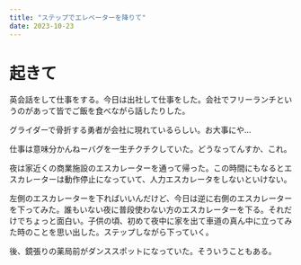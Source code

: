 ```yaml
---
title: "ステップでエレベーターを降りて"
date: 2023-10-23
---
```


# 起きて
英会話をして仕事をする。今日は出社して仕事をした。会社でフリーランチというのがあって皆でご飯を食べながら話したりした。

グライダーで骨折する勇者が会社に現れているらしい。お大事にや...

仕事は意味分かんねーバグを一生チクチクしていた。どうなってんすか、これ。


夜は家近くの商業施設のエスカレーターを通って帰った。この時間にもなるとエスカレーターは動作停止になっていて、人力エスカレータをしないといけない。

左側のエスカレーターを下ればいいんだけど、今日は逆に右側のエスカレーターを下ってみた。誰もいない夜に普段使わない方のエスカレーターを下る。それだけでちょっと面白い。子供の頃、初めて夜中に家を出て車道の真ん中に立ってみた時のことを思い出した。ステップしながら下っていく。


後、鏡張りの薬局前がダンススポットになっていた。そういうこともある。